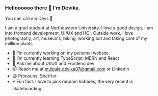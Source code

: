 ### Helloooooo there 👋 I'm Devika. 
You can call me Devs 🌼

I am a grad student at Northeastern University. I love a good design. I am into frontend development, UI/UX and HCI. 
Outside work, I love photography, art, museums, biking, working out and taking care of my milllion plants 

- 🔭 I’m currently working on my personal website
- 🌱 I’m currently learning TypeScript, MERN and React
- 💬 Ask me about UI/UX and Frontend dev
- 📫 Reach me at mujgule.devika07@gmail.com or LinkedIn
- 😄 Pronouns: She/Her
- ⚡ Fun fact: I love to pick random hobbies, the very recent is skateboarding <!---- 👯 I’m looking to collaborate on 
//- 🤔 I’m looking for help with ... -->
